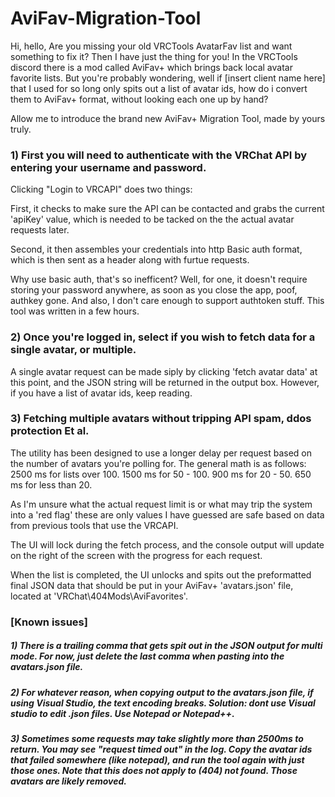 # AviFav-Migration-Tool

Hi, hello,
Are you missing your old VRCTools AvatarFav list and want something to fix it?
Then I have just the thing for you!
In the VRCTools discord there is a mod called AviFav+ which brings back local avatar favorite lists.
But you're probably wondering, well if [insert client name here] that I used for so long only spits out a list of avatar ids, 
how do i convert them to AviFav+ format, without looking each one up by hand?

Allow me to introduce the brand new AviFav+ Migration Tool, made by yours truly.

### 1) First you will need to authenticate with the VRChat API by entering your username and password.

Clicking "Login to VRCAPI" does two things: 

First, it checks to make sure the API can be contacted and grabs the current 'apiKey' value, 
which is needed to be tacked on the the actual avatar requests later.

Second, it then assembles your credentials into http Basic auth format, which is then sent as a header along with furtue requests.

Why use basic auth, that's so inefficent?
Well, for one, it doesn't require storing your password anywhere, as soon as you close the app, poof, authkey gone.
And also, I don't care enough to support authtoken stuff. This tool was written in a few hours.

### 2) Once you're logged in, select if you wish to fetch data for a single avatar, or multiple.

A single avatar request can be made siply by clicking 'fetch avatar data' at this point, and the JSON string will be returned in the output box.
However, if you have a list of avatar ids, keep reading.

### 3) Fetching multiple avatars without tripping API spam, ddos protection Et al.

The utility has been designed to use a longer delay per request based on the number of avatars you're polling for.
The general math is as follows: 
2500 ms for lists over 100.
1500 ms for 50 - 100.
900 ms for 20 - 50.
650 ms for less than 20.

As I'm unsure what the actual request limit is or what may trip the system into a 'red flag' these are only values I have guessed are safe based on data from previous tools that use the VRCAPI.

The UI will lock during the fetch process, and the console output will update on the right of the screen with the progress for each request.

When the list is completed, the UI unlocks and spits out the preformatted final JSON data that should be put in your AviFav+ 'avatars.json' file, located at 'VRChat\404Mods\AviFavorites'.


### [Known issues]
##### 1) There is a trailing comma that gets spit out in the JSON output for multi mode. For now, just delete the last comma when pasting into the avatars.json file.

##### 2) For whatever reason, when copying output to the avatars.json file, if using Visual Studio, the text encoding breaks. Solution: dont use Visual studio to edit .json files. Use Notepad or Notepad++.

##### 3) Sometimes some requests may take slightly more than 2500ms to return. You may see "request timed out" in the log. Copy the avatar ids that failed somewhere (like notepad), and run the tool again with just those ones. Note that this does not apply to (404) not found. Those avatars are likely removed.
